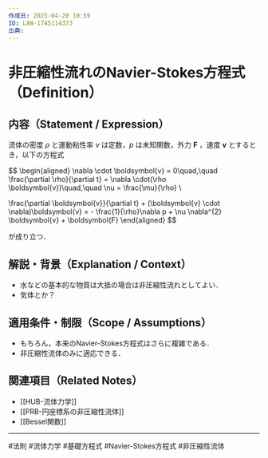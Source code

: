 ```yaml
---
作成日: 2025-04-20 10:59
ID: LAW-1745114373
出典:
---
```


# 非圧縮性流れのNavier-Stokes方程式（Definition）

## 内容（Statement / Expression）

流体の密度 $\rho$ と運動粘性率 $\nu$ は定数，$p$ は未知関数，外力 $\boldsymbol{F}$ ，速度 $\boldsymbol{v}$ とするとき，以下の方程式

$$
\begin{aligned}
\nabla \cdot \boldsymbol{v} = 0\quad,\quad
\frac{\partial \rho}{\partial t} = \nabla \cdot(\rho \boldsymbol{v})\quad,\quad
\nu = \frac{\mu}{\rho} \\

\frac{\partial \boldsymbol{v}}{\partial t} + (\boldsymbol{v} \cdot \nabla)\boldsymbol{v}
 = - \frac{1}{\rho}\nabla p + \nu \nabla^{2} \boldsymbol{v} + \boldsymbol{F}
\end{aligned}
$$

が成り立つ．
## 解説・背景（Explanation / Context）

- 水などの基本的な物質は大抵の場合は非圧縮性流れとしてよい．
- 気体とか？
## 適用条件・制限（Scope / Assumptions）

- もちろん，本来のNavier-Stokes方程式はさらに複雑である．
- 非圧縮性流体のみに適応できる．
## 関連項目（Related Notes）

- [[HUB-流体力学]]
- [[PRB-円座標系の非圧縮性流体]]
- [[Bessel関数]]
---
#法則 #流体力学 #基礎方程式 #Navier-Stokes方程式 #非圧縮性流体